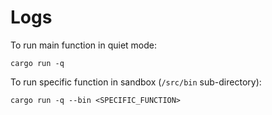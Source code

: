 # Logs

To run main function in quiet mode:

```
cargo run -q
```

To run specific function in sandbox (`/src/bin` sub-directory):

```
cargo run -q --bin <SPECIFIC_FUNCTION>
```

